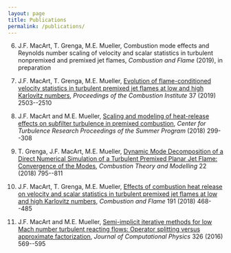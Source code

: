 ```yaml
---
layout: page
title: Publications
permalink: /publications/
---
```



6. J.F. MacArt, T. Grenga, M.E. Mueller, Combustion mode effects and Reynolds number scaling of velocity and scalar statistics in turbulent nonpremixed and premixed jet flames, *Combustion and Flame* (2019), in preparation

5. J.F. MacArt, T. Grenga, M.E. Mueller, [Evolution of flame-conditioned velocity statistics in turbulent premixed jet flames at low and high Karlovitz numbers](https://doi.org/10.1016/j.proci.2018.08.030), *Proceedings of the Combustion Institute* 37 (2019) 2503--2510

4. J.F. MacArt and M.E. Mueller, [Scaling and modeling of heat-release effects on subfilter turbulence in premixed combustion](./_media/publications/02_MacArt_CTR18.pdf), *Center for Turbulence Research Proceedings of the Summer Program* (2018) 299--308

3. T. Grenga, J.F. MacArt, M.E. Mueller, [Dynamic Mode Decomposition of a Direct Numerical Simulation of a Turbulent Premixed Planar Jet Flame: Convergence of the Modes](https://doi.org/10.1080/13647830.2018.1457799), *Combustion Theory and Modelling* 22 (2018) 795--811


2. J.F. MacArt, T. Grenga, M.E. Mueller, [Effects of combustion heat release on velocity and scalar statistics in turbulent premixed jet flames at low and high Karlovitz numbers](https://doi.org/10.1016/j.combustflame.2018.01.022), *Combustion and Flame* 191 (2018) 468--485


1. J.F. MacArt and M.E. Mueller, [Semi-implicit iterative methods for low Mach number turbulent reacting flows: Operator splitting versus approximate factorization](http://dx.doi.org/10.1016/j.jcp.2016.09.016), *Journal of Computational Physics* 326 (2016) 569--595
